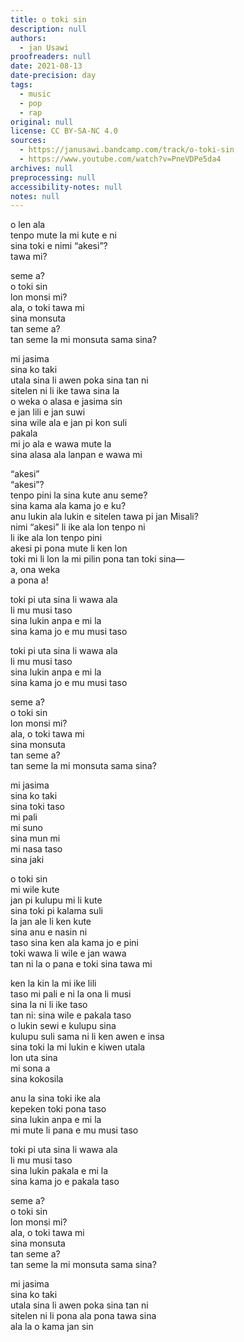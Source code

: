 ```yaml
---
title: o toki sin
description: null
authors:
  - jan Usawi
proofreaders: null
date: 2021-08-13
date-precision: day
tags:
  - music
  - pop
  - rap
original: null
license: CC BY-SA-NC 4.0
sources:
  - https://janusawi.bandcamp.com/track/o-toki-sin
  - https://www.youtube.com/watch?v=PneVDPe5da4
archives: null
preprocessing: null
accessibility-notes: null
notes: null
---
```


o len ala  \
tenpo mute la mi kute e ni  \
sina toki e nimi “akesi”?  \
tawa mi?

seme a?  \
o toki sin  \
lon monsi mi?  \
ala, o toki tawa mi  \
sina monsuta  \
tan seme a?  \
tan seme la mi monsuta sama sina?

mi jasima  \
sina ko taki  \
utala sina li awen poka sina tan ni  \
sitelen ni li ike tawa sina la  \
o weka o alasa e jasima sin  \
e jan lili e jan suwi  \
sina wile ala e jan pi kon suli  \
pakala  \
mi jo ala e wawa mute la  \
sina alasa ala lanpan e wawa mi

“akesi”  \
“akesi”?  \
tenpo pini la sina kute anu seme?  \
sina kama ala kama jo e ku?  \
anu lukin ala lukin e sitelen tawa pi jan Misali?  \
nimi “akesi” li ike ala lon tenpo ni  \
li ike ala lon tenpo pini  \
akesi pi pona mute li ken lon  \
toki mi li lon la mi pilin pona tan toki sina—  \
a, ona weka  \
a pona a!

toki pi uta sina li wawa ala  \
li mu musi taso  \
sina lukin anpa e mi la  \
sina kama jo e mu musi taso

toki pi uta sina li wawa ala  \
li mu musi taso  \
sina lukin anpa e mi la  \
sina kama jo e mu musi taso

seme a?  \
o toki sin  \
lon monsi mi?  \
ala, o toki tawa mi  \
sina monsuta  \
tan seme a?  \
tan seme la mi monsuta sama sina?

mi jasima  \
sina ko taki  \
sina toki taso  \
mi pali  \
mi suno  \
sina mun mi  \
mi nasa taso  \
sina jaki

o toki sin  \
mi wile kute  \
jan pi kulupu mi li kute  \
sina toki pi kalama suli  \
la jan ale li ken kute  \
sina anu e nasin ni  \
taso sina ken ala kama jo e pini  \
toki wawa li wile e jan wawa  \
tan ni la o pana e toki sina tawa mi

ken la kin la mi ike lili  \
taso mi pali e ni la ona li musi  \
sina la ni li ike taso  \
tan ni: sina wile e pakala taso  \
o lukin sewi e kulupu sina  \
kulupu suli sama ni li ken awen e insa  \
sina toki la mi lukin e kiwen utala  \
lon uta sina  \
mi sona a  \
sina kokosila

anu la sina toki ike ala  \
kepeken toki pona taso  \
sina lukin anpa e mi la  \
mi mute li pana e mu musi taso

toki pi uta sina li wawa ala  \
li mu musi taso  \
sina lukin pakala e mi la  \
sina kama jo e pakala taso

seme a?  \
o toki sin  \
lon monsi mi?  \
ala, o toki tawa mi  \
sina monsuta  \
tan seme a?  \
tan seme la mi monsuta sama sina?

mi jasima  \
sina ko taki  \
utala sina li awen poka sina tan ni  \
sitelen ni li pona ala pona tawa sina  \
ala la o kama jan sin
